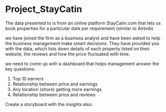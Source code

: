 # Project_StayCatin

The data presented to is from an online platform StayCatin.com that lets
us book properties for a particular date per requirement (similar to
Airbnb).

we have joined the firm as a business analyst and have been asked to help the
business management make smart decisions. They have provided you with the
data, which lists down details of each property listed on their website, the
reviews and how the price fluctuated with time.

we need to come up with a dashboard that helps management answer the key
questions:
1. Top 10 earners
2. Relationship between price and earnings
3. Any location (shore) getting more earnings
4. Relationship between price and reviews
   
Create a storyboard with the insights also.
